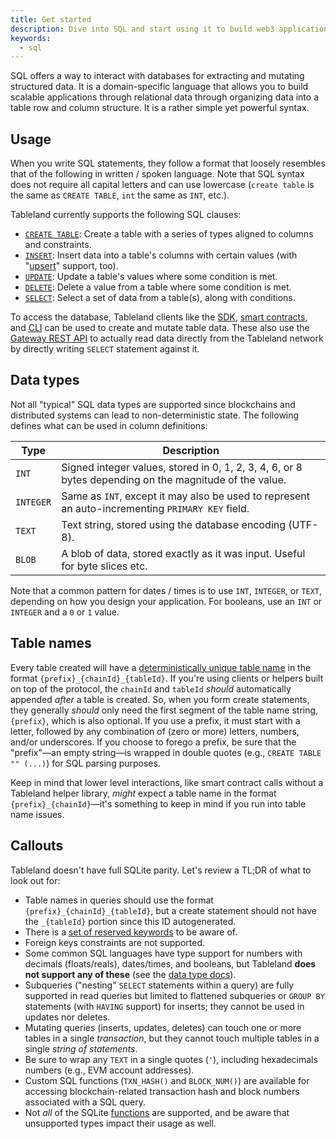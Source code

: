 ```yaml
---
title: Get started
description: Dive into SQL and start using it to build web3 applications.
keywords:
  - sql
---
```


SQL offers a way to interact with databases for extracting and mutating structured data. It is a domain-specific language that allows you to build scalable applications through relational data through organizing data into a table row and column structure. It is a rather simple yet powerful syntax.

## Usage

When you write SQL statements, they follow a format that loosely resembles that of the following in written / spoken language. Note that SQL syntax does not require all capital letters and can use lowercase (`create table` is the same as `CREATE TABLE`, `int` the same as `INT`, etc.).

Tableland currently supports the following SQL clauses:

- [`CREATE TABLE`](/playbooks/sql/create): Create a table with a series of types aligned to columns and constraints.
- [`INSERT`](/playbooks/sql/write#inserting-data): Insert data into a table's columns with certain values (with "[upsert](/playbooks/sql/write#upserts)" support, too).
- [`UPDATE`](/playbooks/sql/write#updating-data): Update a table's values where some condition is met.
- [`DELETE`](/playbooks/sql/write#deleting-data): Delete a value from a table where some condition is met.
- [`SELECT`](/playbooks/sql/read): Select a set of data from a table(s), along with conditions.

To access the database, Tableland clients like the [SDK](/sdk), [smart contracts](/smart-contracts), and [CLI](/cli) can be used to create and mutate table data. These also use the [Gateway REST API](/gateway-api) to actually read data directly from the Tableland network by directly writing `SELECT` statement against it.

## Data types

Not all "typical" SQL data types are supported since blockchains and distributed systems can lead to non-deterministic state. The following defines what can be used in column definitions:

| Type      | Description                                                                                            |
| --------- | ------------------------------------------------------------------------------------------------------ |
| `INT`     | Signed integer values, stored in 0, 1, 2, 3, 4, 6, or 8 bytes depending on the magnitude of the value. |
| `INTEGER` | Same as `INT`, except it may also be used to represent an auto-incrementing `PRIMARY KEY` field.       |
| `TEXT`    | Text string, stored using the database encoding (UTF-8).                                               |
| `BLOB`    | A blob of data, stored exactly as it was input. Useful for byte slices etc.                            |

Note that a common pattern for dates / times is to use `INT`, `INTEGER`, or `TEXT`, depending on how you design your application. For booleans, use an `INT` or `INTEGER` and a `0` or `1` value.

## Table names

Every table created will have a [deterministically unique table name](/fundamentals/architecture/table-token.md) in the format `{prefix}_{chainId}_{tableId}`. If you're using clients or helpers built on top of the protocol, the `chainId` and `tableId` _should_ automatically appended _after_ a table is created. So, when you form create statements, they generally _should_ only need the first segment of the table name string, `{prefix}`, which is also optional. If you use a prefix, it must start with a letter, followed by any combination of (zero or more) letters, numbers, and/or underscores. If you choose to forego a prefix, be sure that the "prefix"—an empty string—is wrapped in double quotes (e.g., `CREATE TABLE "" (...)`) for SQL parsing purposes.

Keep in mind that lower level interactions, like smart contract calls without a Tableland helper library, _might_ expect a table name in the format `{prefix}_{chainId}`—it's something to keep in mind if you run into table name issues.

## Callouts

Tableland doesn't have full SQLite parity. Let's review a TL;DR of what to look out for:

- Table names in queries should use the format `{prefix}_{chainId}_{tableId}`, but a create statement should not have the `_{tableId}` portion since this ID autogenerated.
- There is a [set of reserved keywords](/specs/sql#reserved-keywords) to be aware of.
- Foreign keys constraints are not supported.
- Some common SQL languages have type support for numbers with decimals (floats/reals), dates/times, and booleans, but Tableland **does not support any of these** (see the [data type docs](/playbooks/sql#data-types)).
- Subqueries ("nesting" `SELECT` statements within a query) are fully supported in read queries but limited to flattened subqueries or `GROUP BY` statements (with `HAVING` support) for inserts; they cannot be used in updates nor deletes.
- Mutating queries (inserts, updates, deletes) can touch one or more tables in a single _transaction_, but they cannot touch multiple tables in a single _string of statements_.
- Be sure to wrap any `TEXT` in a single quotes (`'`), including hexadecimals numbers (e.g., EVM account addresses).
- Custom SQL functions (`TXN_HASH()` and `BLOCK_NUM()`) are available for accessing blockchain-related transaction hash and block numbers associated with a SQL query.
- Not _all_ of the SQLite [functions](https://www.sqlite.org/lang_corefunc.html) are supported, and be aware that unsupported types impact their usage as well.
